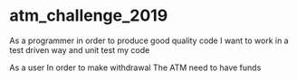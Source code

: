 # atm_challenge_2019

As a programmer
in order to produce good quality code
I want to work in a test driven way and unit test my code

As a user
In order to make withdrawal
The ATM need to have funds
